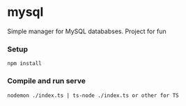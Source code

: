 # mysql
Simple manager for MySQL datababses. Project for fun

### Setup
```
npm install
```

### Compile and run serve
```
nodemon ./index.ts | ts-node ./index.ts or other for TS
```
